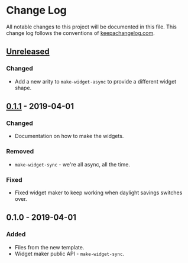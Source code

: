 # Change Log
All notable changes to this project will be documented in this file. This change log follows the conventions of [keepachangelog.com](http://keepachangelog.com/).

## [Unreleased]
### Changed
- Add a new arity to `make-widget-async` to provide a different widget shape.

## [0.1.1] - 2019-04-01
### Changed
- Documentation on how to make the widgets.

### Removed
- `make-widget-sync` - we're all async, all the time.

### Fixed
- Fixed widget maker to keep working when daylight savings switches over.

## 0.1.0 - 2019-04-01
### Added
- Files from the new template.
- Widget maker public API - `make-widget-sync`.

[Unreleased]: https://github.com/your-name/prop-trading/compare/0.1.1...HEAD
[0.1.1]: https://github.com/your-name/prop-trading/compare/0.1.0...0.1.1
